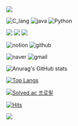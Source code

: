 <!--
**GHdevlog/GHdevlog** is a ✨ _special_ ✨ repository because its `README.md` (this file) appears on your GitHub profile.

Here are some ideas to get you started:

- 🔭 I’m currently working on ...
- 🌱 I’m currently learning ...
- 👯 I’m looking to collaborate on ...
- 🤔 I’m looking for help with ...
- 💬 Ask me about ...
- 📫 How to reach me: ...
- 😄 Pronouns: ...
- ⚡ Fun fact: ...
-->

<!-- 마크다운 편집기 https://capsule-render.vercel.app/ -->
<img src="https://capsule-render.vercel.app/api?type=waving&height=250&color=gradient&text=Wellcome%20to%20&section=header&textBg=false&fontAlignY=40&animation=fadeIn&desc=GH's%20Devlog&reversal=false&descAlign=60&descAlignY=55&fontSize=60&descSize=40&fontAlign=45">


<!--<img src="https://img.shields.io/badge/뱃지레이블-배경색?style=뱃지모양&logo=로고&logoColor=로고색상"/> -->

<img alt="C_lang" src ="https://img.shields.io/badge/C-A8B9CC?&style=for-the-badge&logo=C&logoColor=white"/> <img alt="java" src="https://img.shields.io/badge/java-007396?style=for-the-badge&logo=java&logoColor=white"> <img alt="Python" src ="https://img.shields.io/badge/Python-3776AB?&style=for-the-badge&logo=Python&logoColor=white"/>

<img src="https://img.shields.io/badge/html5-E34F26?style=for-the-badge&logo=html5&logoColor=white"> <img src="https://img.shields.io/badge/css-1572B6?style=for-the-badge&logo=css3&logoColor=white"> <img src="https://img.shields.io/badge/javascript-F7DF1E?style=for-the-badge&logo=javascript&logoColor=black">

<img alt="notion" src="https://img.shields.io/badge/notion-000000?style=for-the-badge&logo=notion&logoColor=white"> <img alt="github" src="https://img.shields.io/badge/github-181717?style=for-the-badge&logo=github&logoColor=white">

<img alt="naver" src="https://img.shields.io/badge/naver-03C75A?style=for-the-badge&logo=naver&logoColor=white"> <img alt="gmail" src="https://img.shields.io/badge/gmail-EA4335?style=for-the-badge&logo=gmail&logoColor=white">

<!-- Github 통계 -->
![Anurag's GitHub stats](https://github-readme-stats.vercel.app/api?username=GHdevlog&theme=catppuccin_latte&show_icons=true)

<!-- 업로드 파일 유형 카운터 -->
[![Top Langs](https://github-readme-stats.vercel.app/api/top-langs/?username=GHdevlog&layout=donut)](https://github.com/anuraghazra/github-readme-stats)


<!-- 백준 온라인 저지 배지 -->
[![Solved.ac
프로필](http://mazassumnida.wtf/api/v2/generate_badge?boj=jk8339)](https://solved.ac/profile/jk8339)

<!-- 조회수 카운터 -->
[![Hits](https://hits.seeyoufarm.com/api/count/incr/badge.svg?url=https%3A%2F%2Fgithub.com%2FGHdevlog%2F&count_bg=%233FCDFF&title_bg=%236FDD14&icon=&icon_color=%23E7E7E7&title=hits&edge_flat=false)](https://hits.seeyoufarm.com)



<!-- 마크다운 편집기 https://capsule-render.vercel.app/ -->
<img src="https://capsule-render.vercel.app/api?type=waving&height=250&color=gradient&text=Thanks%20to%20visit&section=footer&textBg=false&fontAlignY=50&animation=fadeIn&desc=GH's%20Devlog&reversal=false&descAlign=60&descAlignY=70&fontSize=60&descSize=40&fontAlign=45">
